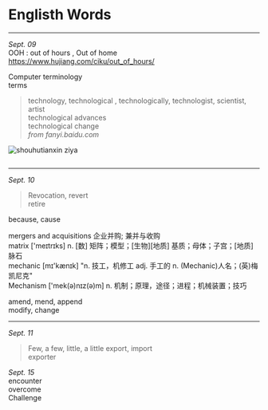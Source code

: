 # Englisth Words

*****************************

*Sept. 09*   
OOH : out of hours , Out of home   
https://www.hujiang.com/ciku/out_of_hours/


Computer terminology   
terms   
> technology, technological , technologically, technologist, scientist, artist   
technological advances   
technological change   
*from fanyi.baidu.com*

![shouhutianxin ziya](http://ys-f.ys168.com/600447137/lpimmqq853T4H6G4XPH4/shouhutianxin-ziya.jpg)

<img alt="" src="http://03e1181bba1cf.cdn.sohucs.com/files/3a1de6c201e249aeaa7a6b3f00d08567.jpg">

*****************************

*Sept. 10*
> Revocation, revert   
retire

because, cause

mergers and acquisitions	企业并购; 兼并与收购   
matrix ['meɪtrɪks]	 n. [数] 矩阵；模型；[生物][地质] 基质；母体；子宫；[地质] 脉石   
mechanic [mɪ'kænɪk] 	"n. 技工，机修工 adj. 手工的 n. (Mechanic)人名；(英)梅凯尼克"   
Mechanism ['mek(ə)nɪz(ə)m]	n. 机制；原理，途径；进程；机械装置；技巧   


amend, mend, append   
modify, change   

*****************************

*Sept. 11*   
> Few, a few, little, a little
> export, import   
exporter

*Sept. 15*   
encounter   
overcome   
Challenge
